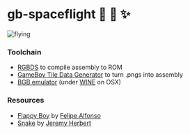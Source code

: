 
# gb-spaceflight :rocket: :crescent_moon: :sparkles: 

![flying](https://user-images.githubusercontent.com/855595/34397136-47dd7f18-eb41-11e7-8b27-1d98f59fa6d0.gif)

### Toolchain
- [RGBDS](https://rednex.github.io/) to compile assembly to ROM
- [GameBoy Tile Data Generator](http://www.chrisantonellis.com/gameboy/gbtdg/) to turn .pngs into assembly
- [BGB emulator](http://bgb.bircd.org/) (under [WINE](https://www.winehq.org/) on OSX)

### Resources
- [Flappy Boy](https://github.com/bitnenfer/flappy-boy-asm) by [Felipe Alfonso](https://github.com/bitnenfer)
- [Snake](https://github.com/jeremyherbert/gb-snake) by [Jeremy Herbert](https://github.com/jeremyherbert)
